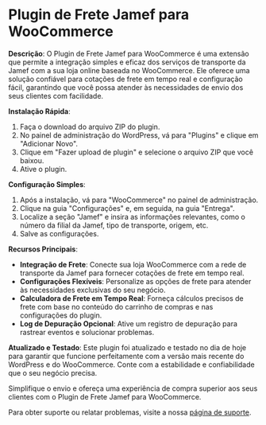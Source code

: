 # Plugin de Frete Jamef para WooCommerce

**Descrição**:
O Plugin de Frete Jamef para WooCommerce é uma extensão que permite a integração simples e eficaz dos serviços de transporte da Jamef com a sua loja online baseada no WooCommerce. Ele oferece uma solução confiável para cotações de frete em tempo real e configuração fácil, garantindo que você possa atender às necessidades de envio dos seus clientes com facilidade.

**Instalação Rápida**:
1. Faça o download do arquivo ZIP do plugin.
2. No painel de administração do WordPress, vá para "Plugins" e clique em "Adicionar Novo".
3. Clique em "Fazer upload de plugin" e selecione o arquivo ZIP que você baixou.
4. Ative o plugin.

**Configuração Simples**:
1. Após a instalação, vá para "WooCommerce" no painel de administração.
2. Clique na guia "Configurações" e, em seguida, na guia "Entrega".
3. Localize a seção "Jamef" e insira as informações relevantes, como o número da filial da Jamef, tipo de transporte, origem, etc.
4. Salve as configurações.

**Recursos Principais**:
- **Integração de Frete**: Conecte sua loja WooCommerce com a rede de transporte da Jamef para fornecer cotações de frete em tempo real.
- **Configurações Flexíveis**: Personalize as opções de frete para atender às necessidades exclusivas do seu negócio.
- **Calculadora de Frete em Tempo Real**: Forneça cálculos precisos de frete com base no conteúdo do carrinho de compras e nas configurações do plugin.
- **Log de Depuração Opcional**: Ative um registro de depuração para rastrear eventos e solucionar problemas.

**Atualizado e Testado**:
Este plugin foi atualizado e testado no dia de hoje para garantir que funcione perfeitamente com a versão mais recente do WordPress e do WooCommerce. Conte com a estabilidade e confiabilidade que o seu negócio precisa.

Simplifique o envio e ofereça uma experiência de compra superior aos seus clientes com o Plugin de Frete Jamef para WooCommerce.

Para obter suporte ou relatar problemas, visite a nossa [página de suporte](https://seusite.com/suporte).

